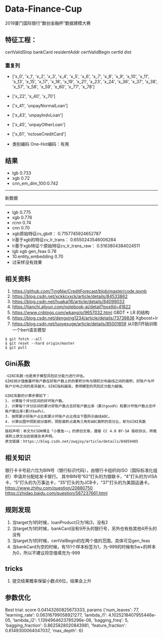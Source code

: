 # Data-Finance-Cup
2019厦门国际银行“数创金融杯”数据建模大赛

## 特征工程：
certValidStop
bankCard
residentAddr
certValidBegin
certId
dist
### 重复列

- ['x_0', 'x_1', 'x_2', 'x_3', 'x_4', 'x_5', 'x_6', 'x_7', 'x_8', 'x_9', 'x_10', 'x_11', 'x_13', 'x_15', 'x_17', 'x_18', 'x_19', 'x_21', 'x_23', 'x_24', 'x_36', 'x_37', 'x_38', 'x_57', 'x_58', 'x_59', 'x_60', 'x_77', 'x_78']
- ['x_22', 'x_40', 'x_70']
- ['x_41', 'unpayNormalLoan']
- ['x_43', 'unpayIndvLoan']
- ['x_45', 'unpayOtherLoan']
- ['x_61', 'ncloseCreditCard']

- 类别编码 One-Hot编码：有用
## 结果
- lgb 0.733
- xgb 0.72
- cnn_em_dim_100:0.742


------

新数据

------
- lgb 0.775
- xgb 0.776
- rcnn 0.74
- cnn 0.70
- xgb原始特征cv_gbdt： 0.7157745924652787
- lr基于xgb的特征cv_lr_trans： 0.6550243546006284
- lr基于xgb特征个原始特征cv_lr_trans_raw： 0.5163804384024511
- lgb xgb gen_feas 0.78
- 10.entity_embedding 0.70
- 过采样没有效果
## 相关资料

1. https://github.com/TingNie/CreditForecast/blob/master/code.ipynb
2. https://blog.csdn.net/xckkcxxck/article/details/84533862
3. https://blog.csdn.net/huakai16/article/details/84099033
4. https://tianchi.aliyun.com/notebook-ai/detail?postId=41822
5. https://www.cnblogs.com/wkang/p/9657032.html GBDT + LR 的结构
6. https://blog.csdn.net/dengxing1234/article/details/73739836 Xgboost+lr
7. https://blog.csdn.net/luoyexuge/article/details/85001859 从0到1开始训练一个bert语言模型

```
$ git fetch --all
$ git reset --hard origin/master 
$ git pull
```

## Gini系数
```text
·GINI系数:也是用于模型风险区分能力进行评估。
GINI统计值衡量坏账户数在好账户数上的的累积分布与随机分布曲线之间的面积，好账户与坏账户分布之间的差异越大，GINI指标越高，表明模型的风险区分能力越强。

GINI系数的计算步骤如下：
1. 计算每个评分区间的好坏账户数。
2. 计算每个评分区间的累计好账户数占总好账户数比率（累计good%）和累计坏账户数占总坏账户数比率(累计bad%)。
3. 按照累计好账户占比和累计坏账户占比得出下图所示曲线ADC。
4. 计算出图中阴影部分面积，阴影面积占直角三角形ABC面积的百分比，即为GINI系数
————————————————
版权声明：本文为CSDN博主「小墨鱼~~」的原创文章，遵循 CC 4.0 BY-SA 版权协议，转载请附上原文出处链接及本声明。
原文链接：https://blog.csdn.net/zwqjoy/article/details/84859405
```

## 相关知识
银行卡卡号前六位为BIN号（银行标识代码），由银行卡组织向ISO（国际标准化组织）申请并分配给发卡银行。
其中BIN号“62”打头的为银联卡，“4”打头的为VISA卡，“5”打头的为万事达卡，“35”打头的为JCB卡，“37”打头的为美国运通卡。
https://www.zhihu.com/question/20880750
https://zhidao.baidu.com/question/587237661.html

## 规则发现
1. 当target为1的时候，loanProduct只为1和3，没有2
2. 当target为1的时候，bankCard没有9开头的银行号，另外也有些其他4开头的没有
3. 当target为1的时候，certValBegin的在两个值的范围，具体可见gen_feas
4. 当bankCard为空的时候，有151个样本标签为1，为-999的时候有5w+的样本为0，所以不建议将空值填充为-999

## tricks
1. 提交结果概率保留小数点6位，结果会上升


## 参数优化

Best trial: score 0.04143260825673333, params {'num_leaves': 77, 'learning_rate': 0.06316799058921277, 'lambda_l1': 4.1025218407955446e-05, 'lambda_l2': 1.1394964623785296e-06, 'bagging_freq': 5, 'bagging_fraction': 0.8625828020843981, 'feature_fraction': 0.6149300064047037, 'max_depth': 6}
